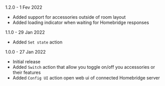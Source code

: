 1.2.0 - 1 Fev 2022
- Added support for accessories outside of room layout
- Added loading indicator when waiting for Homebridge responses

1.1.0 - 29 Jan 2022
- Added `Set state` action

1.0.0 - 27 Jan 2022
- Initial release
- Added `Switch` action that allow you toggle on/off you accessories or their features
- Added `Config UI` action open web ui of connected Homebridge server
